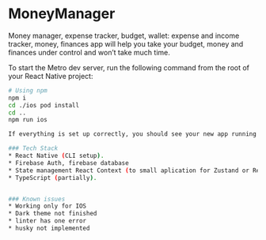 # MoneyManager
Money manager, expense tracker, budget, wallet: expense and income tracker, money, finances app will help you take your budget, money and finances under control and won’t take much time.

To start the Metro dev server, run the following command from the root of your React Native project:

```sh
# Using npm
npm i
cd ./ios pod install
cd ..
npm run ios

If everything is set up correctly, you should see your new app running in the iOS Simulator, or your connected device.

### Tech Stack
* React Native (CLI setup).
* Firebase Auth, firebase database
* State management React Context (to small aplication for Zustand or Redux)
* TypeScript (partially).


### Known issues
* Working only for IOS
* Dark theme not finished
* linter has one error
* husky not implemented




